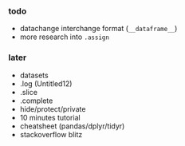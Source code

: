 ### todo

- datachange interchange format (`__dataframe__`)
- more research into `.assign`

### later 

- datasets
- .log (Untitled12)
- .slice
- .complete
- hide/protect/private
- 10 minutes tutorial
- cheatsheet (pandas/dplyr/tidyr)
- stackoverflow blitz